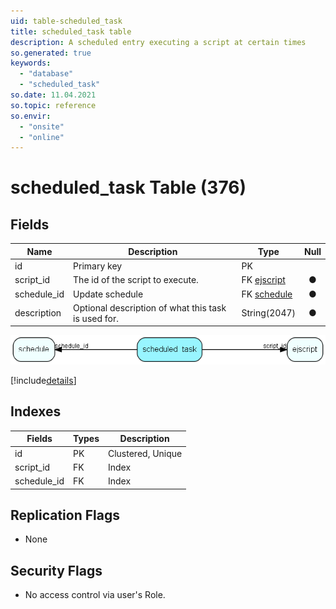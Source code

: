 ```yaml
---
uid: table-scheduled_task
title: scheduled_task table
description: A scheduled entry executing a script at certain times
so.generated: true
keywords:
  - "database"
  - "scheduled_task"
so.date: 11.04.2021
so.topic: reference
so.envir:
  - "onsite"
  - "online"
---
```


# scheduled\_task Table (376)

## Fields

| Name | Description | Type | Null |
|------|-------------|------|:----:|
|id|Primary key|PK| |
|script\_id|The id of the script to execute.|FK [ejscript](ejscript.md)|&#x25CF;|
|schedule\_id|Update schedule|FK [schedule](schedule.md)|&#x25CF;|
|description|Optional description of what this task is used for.|String(2047)|&#x25CF;|


![scheduled_task table relationship diagram](./media/scheduled_task.png)

[!include[details](./includes/scheduled-task.md)]

## Indexes

| Fields | Types | Description |
|--------|-------|-------------|
|id |PK |Clustered, Unique |
|script\_id |FK |Index |
|schedule\_id |FK |Index |

## Replication Flags

* None

## Security Flags

* No access control via user's Role.

